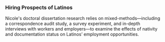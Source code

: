 ### Hiring Prospects of Latinos

Nicole's doctoral dissertation research relies on mixed-methods—including a correspondence audit study, a survey experiment, and in-depth interviews with workers and employers—to examine the effects of nativity and documentation status on Latinos’ employment opportunities. 
